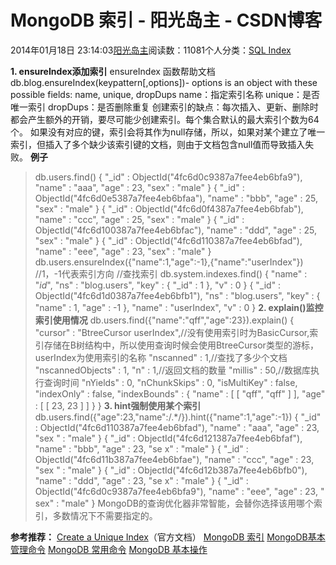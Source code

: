 
# MongoDB 索引 - 阳光岛主 - CSDN博客

2014年01月18日 23:14:03[阳光岛主](https://me.csdn.net/sunboy_2050)阅读数：11081个人分类：[SQL Index																](https://blog.csdn.net/sunboy_2050/article/category/581634)



**1. ensureIndex添加索引**
ensureIndex 函数帮助文档
db.blog.ensureIndex(keypattern[,options])- options is an object with these possible fields: name, unique, dropDups
name：指定索引名称
unique：是否唯一索引
dropDups：是否删除重复
创建索引的缺点：每次插入、更新、删除时都会产生额外的开销，要尽可能少创建索引。每个集合默认的最大索引个数为64个。
如果没有对应的键，索引会将其作为null存储，所以，如果对某个建立了唯一索引，但插入了多个缺少该索引键的文档，则由于文档包含null值而导致插入失败。
**例子**
>db.users.find()
{ "_id" : ObjectId("4fc6d0c9387a7fee4eb6bfa9"), "name" : "aaa", "age" : 23, "sex" : "male" }
{ "_id" : ObjectId("4fc6d0e5387a7fee4eb6bfaa"), "name" : "bbb", "age" : 25, "sex" : "male" }
{ "_id" : ObjectId("4fc6d0f4387a7fee4eb6bfab"), "name" : "ccc", "age" : 25, "sex" : "male" }
{ "_id" : ObjectId("4fc6d100387a7fee4eb6bfac"), "name" : "ddd", "age" : 25, "sex" : "male" }
{ "_id" : ObjectId("4fc6d110387a7fee4eb6bfad"), "name" : "eee", "age" : 23, "sex" : "male" }
>db.users.ensureIndex({"name":1,"age":-1},{"name":"userIndex"})
//1，-1代表索引方向
//查找索引
>db.system.indexes.find()
{ "name" : "_id_", "ns" : "blog.users", "key" : { "_id" : 1 }, "v" : 0 }
{ "_id" : ObjectId("4fc6d1d0387a7fee4eb6bfb1"), "ns" : "blog.users", "key" : { "name" : 1, "age" : -1 }, "name" : "userIndex", "v" : 0 }
**2. explain()监控索引使用情况**
>db.users.find({"name":"qff","age":23}).explain()
{
"cursor" : "BtreeCursor userIndex",//没有使用索引时为BasicCursor,索引存储在B树结构中，所以使用查询时候会使用BtreeCursor类型的游标，userIndex为使用索引的名称
"nscanned" : 1,//查找了多少个文档
"nscannedObjects" : 1,
"n" : 1,//返回文档的数量
"millis" : 50,//数据库执行查询时间
"nYields" : 0,
"nChunkSkips" : 0,
"isMultiKey" : false,
"indexOnly" : false,
"indexBounds" : {
"name" : [
[
"qff",
"qff"
]
],
"age" : [
[
23,
23
]
]
}
}
**3. hint强制使用某个索引**
>db.users.find({"age":23,"name":/.*/}).hint({"name":1,"age":-1})
{ "_id" : ObjectId("4fc6d110387a7fee4eb6bfad"), "name" : "aaa", "age" : 23, "sex
" : "male" }
{ "_id" : ObjectId("4fc6d121387a7fee4eb6bfaf"), "name" : "bbb", "age" : 23, "se
x" : "male" }
{ "_id" : ObjectId("4fc6d11b387a7fee4eb6bfae"), "name" : "ccc", "age" : 23, "sex
" : "male" }
{ "_id" : ObjectId("4fc6d12b387a7fee4eb6bfb0"), "name" : "ddd", "age" : 23, "se
x" : "male" }
{ "_id" : ObjectId("4fc6d0c9387a7fee4eb6bfa9"), "name" : "eee", "age" : 23, "
sex" : "male" }
MongoDB的查询优化器非常智能，会替你选择该用哪个索引，多数情况下不需要指定的。


**参考推荐：**
[Create a Unique Index](http://docs.mongodb.org/manual/tutorial/create-a-unique-index/)（官方文档）
[MongoDB 索引](http://bigboy.iteye.com/blog/1545368)
[MongoDB基本管理命令](http://blog.csdn.net/shirdrn/article/details/7105539)
[MongoDB 常用命令](http://blog.csdn.net/ithomer/article/details/17111943)
[MongoDB 基本操作](http://blog.csdn.net/ithomer/article/details/17242225)



